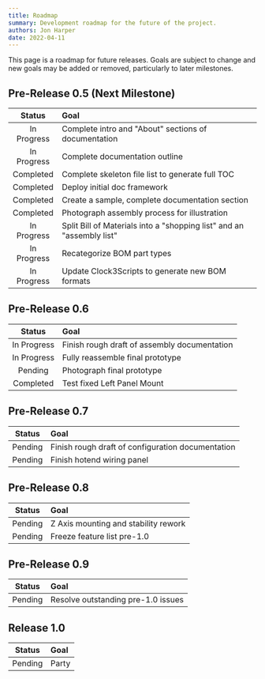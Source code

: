 ```yaml
---
title: Roadmap
summary: Development roadmap for the future of the project.
authors: Jon Harper
date: 2022-04-11
---
```


This page is a roadmap for future releases. Goals are subject to change and new goals may be added or removed, particularly to later milestones.

## Pre-Release 0.5 (Next Milestone)

| Status      | Goal |
|:-----------:|:-----|
| In Progress | Complete intro and "About" sections of documentation |
| In Progress | Complete documentation outline |
| Completed   | Complete skeleton file list to generate full TOC |
| Completed   | Deploy initial doc framework |
| Completed   | Create a sample, complete documentation section |
| Completed   | Photograph assembly process for illustration |
| In Progress | Split Bill of Materials into a "shopping list" and an "assembly list" |
| In Progress | Recategorize BOM part types |
| In Progress | Update Clock3Scripts to generate new BOM formats |

## Pre-Release 0.6

| Status      | Goal |
|:-----------:|:-----|
| In Progress | Finish rough draft of assembly documentation |
| In Progress | Fully reassemble final prototype |
| Pending     | Photograph final prototype |
| Completed   | Test fixed Left Panel Mount |

## Pre-Release 0.7

| Status      | Goal |
|:-----------:|:-----|
| Pending     | Finish rough draft of configuration documentation |
| Pending     | Finish hotend wiring panel |


## Pre-Release 0.8

| Status      | Goal |
|:-----------:|:-----|
| Pending     | Z Axis mounting and stability rework |
| Pending     | Freeze feature list pre-1.0 |

## Pre-Release 0.9

| Status      | Goal |
|:-----------:|:-----|
| Pending     | Resolve outstanding pre-1.0 issues |

## Release 1.0

| Status      | Goal |
|:-----------:|:-----|
| Pending     | Party |
